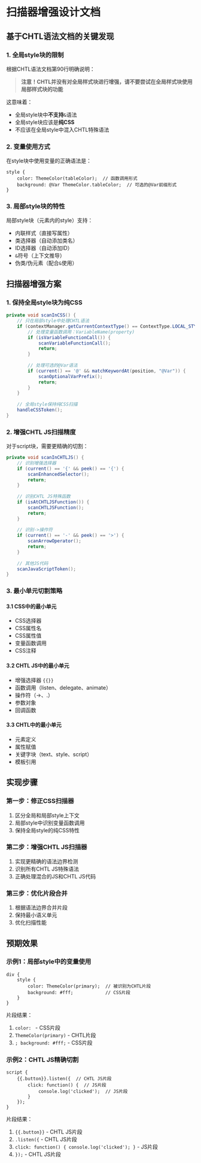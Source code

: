 # 扫描器增强设计文档

## 基于CHTL语法文档的关键发现

### 1. 全局style块的限制

根据CHTL语法文档第90行明确说明：
> **注意！CHTL并没有对全局样式块进行增强，请不要尝试在全局样式块使用局部样式块的功能**

这意味着：
- 全局style块中**不支持**`&`语法
- 全局style块应该是**纯CSS**
- 不应该在全局style中混入CHTL特殊语法

### 2. 变量使用方式

在style块中使用变量的正确语法是：
```chtl
style {
    color: ThemeColor(tableColor);  // 函数调用形式
    background: @Var ThemeColor.tableColor;  // 可选的@Var前缀形式
}
```

### 3. 局部style块的特性

局部style块（元素内的style）支持：
- 内联样式（直接写属性）
- 类选择器（自动添加类名）
- ID选择器（自动添加ID）
- `&`符号（上下文推导）
- 伪类/伪元素（配合`&`使用）

## 扫描器增强方案

### 1. 保持全局style块为纯CSS

```java
private void scanInCSS() {
    // 只在局部style中处理CHTL语法
    if (contextManager.getCurrentContextType() == ContextType.LOCAL_STYLE) {
        // 处理变量函数调用：VariableName(property)
        if (isVariableFunctionCall()) {
            scanVariableFunctionCall();
            return;
        }
        
        // 处理可选的@Var语法
        if (current() == '@' && matchKeywordAt(position, "@Var")) {
            scanOptionalVarPrefix();
            return;
        }
    }
    
    // 全局style保持纯CSS扫描
    handleCSSToken();
}
```

### 2. 增强CHTL JS扫描精度

对于script块，需要更精确的切割：

```java
private void scanInCHTLJS() {
    // 识别增强选择器
    if (current() == '{' && peek() == '{') {
        scanEnhancedSelector();
        return;
    }
    
    // 识别CHTL JS特殊函数
    if (isAtCHTLJSFunction()) {
        scanCHTLJSFunction();
        return;
    }
    
    // 识别->操作符
    if (current() == '-' && peek() == '>') {
        scanArrowOperator();
        return;
    }
    
    // 其他JS代码
    scanJavaScriptToken();
}
```

### 3. 最小单元切割策略

#### 3.1 CSS中的最小单元
- CSS选择器
- CSS属性名
- CSS属性值
- 变量函数调用
- CSS注释

#### 3.2 CHTL JS中的最小单元
- 增强选择器 `{{}}`
- 函数调用（listen、delegate、animate）
- 操作符（->、.）
- 参数对象
- 回调函数

#### 3.3 CHTL中的最小单元
- 元素定义
- 属性赋值
- 关键字块（text、style、script）
- 模板引用

## 实现步骤

### 第一步：修正CSS扫描器
1. 区分全局和局部style上下文
2. 局部style中识别变量函数调用
3. 保持全局style的纯CSS特性

### 第二步：增强CHTL JS扫描器
1. 实现更精确的语法边界检测
2. 识别所有CHTL JS特殊语法
3. 正确处理混合的JS和CHTL JS代码

### 第三步：优化片段合并
1. 根据语法边界合并片段
2. 保持最小语义单元
3. 优化扫描性能

## 预期效果

### 示例1：局部style中的变量使用
```chtl
div {
    style {
        color: ThemeColor(primary);  // 被识别为CHTL片段
        background: #fff;            // CSS片段
    }
}
```

片段结果：
1. `color: ` - CSS片段
2. `ThemeColor(primary)` - CHTL片段
3. `; background: #fff;` - CSS片段

### 示例2：CHTL JS精确切割
```chtl
script {
    {{.button}}.listen({  // CHTL JS片段
        click: function() {  // JS片段
            console.log('clicked');  // JS片段
        }
    });
}
```

片段结果：
1. `{{.button}}` - CHTL JS片段
2. `.listen({` - CHTL JS片段
3. `click: function() { console.log('clicked'); }` - JS片段
4. `});` - CHTL JS片段